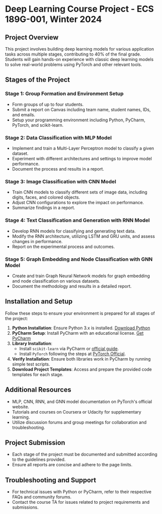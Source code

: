 

# Deep Learning Course Project - ECS 189G-001, Winter 2024

## Project Overview
This project involves building deep learning models for various application tasks across multiple stages, contributing to 40% of the final grade. Students will gain hands-on experience with classic deep learning models to solve real-world problems using PyTorch and other relevant tools.

## Stages of the Project

### Stage 1: Group Formation and Environment Setup
- Form groups of up to four students.
- Submit a report on Canvas including team name, student names, IDs, and emails.
- Setup your programming environment including Python, PyCharm, PyTorch, and scikit-learn.

### Stage 2: Data Classification with MLP Model
- Implement and train a Multi-Layer Perceptron model to classify a given dataset.
- Experiment with different architectures and settings to improve model performance.
- Document the process and results in a report.

### Stage 3: Image Classification with CNN Model
- Train CNN models to classify different sets of image data, including digits, faces, and colored objects.
- Adjust CNN configurations to explore the impact on performance.
- Summarize findings in a report.

### Stage 4: Text Classification and Generation with RNN Model
- Develop RNN models for classifying and generating text data.
- Modify the RNN architecture, utilizing LSTM and GRU units, and assess changes in performance.
- Report on the experimental process and outcomes.

### Stage 5: Graph Embedding and Node Classification with GNN Model
- Create and train Graph Neural Network models for graph embedding and node classification on various datasets.
- Document the methodology and results in a detailed report.

## Installation and Setup
Follow these steps to ensure your environment is prepared for all stages of the project:

1. **Python Installation**: Ensure Python 3.x is installed. [Download Python](https://www.python.org/downloads/)
2. **PyCharm Setup**: Install PyCharm with an educational license. [Get PyCharm](https://www.jetbrains.com/pycharm/)
3. **Library Installation**:
   - Install `scikit-learn` via PyCharm or [official guide](https://scikit-learn.org/stable/install.html).
   - Install `PyTorch` following the steps at [PyTorch Official](https://pytorch.org/get-started/locally/).
4. **Verify Installation**: Ensure both libraries work in PyCharm by running simple test scripts.
5. **Download Project Templates**: Access and prepare the provided code templates for each stage.

## Additional Resources
- MLP, CNN, RNN, and GNN model documentation on PyTorch's official website.
- Tutorials and courses on Coursera or Udacity for supplementary learning.
- Utilize discussion forums and group meetings for collaboration and troubleshooting.

## Project Submission
- Each stage of the project must be documented and submitted according to the guidelines provided.
- Ensure all reports are concise and adhere to the page limits.

## Troubleshooting and Support
- For technical issues with Python or PyCharm, refer to their respective FAQs and community forums.
- Contact the course TA for issues related to project requirements and submissions.

